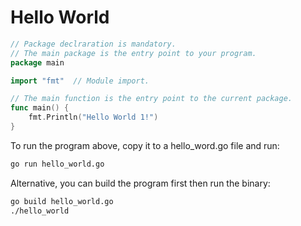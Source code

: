 # Hello World

```go
// Package declraration is mandatory.
// The main package is the entry point to your program.
package main

import "fmt"  // Module import.

// The main function is the entry point to the current package.
func main() {
	fmt.Println("Hello World 1!")
}
```

To run the program above, copy it to a hello\_word.go file and run:

```bash
go run hello_world.go
```

Alternative, you can build the program first then run the binary:

```bash
go build hello_world.go
./hello_world
```

